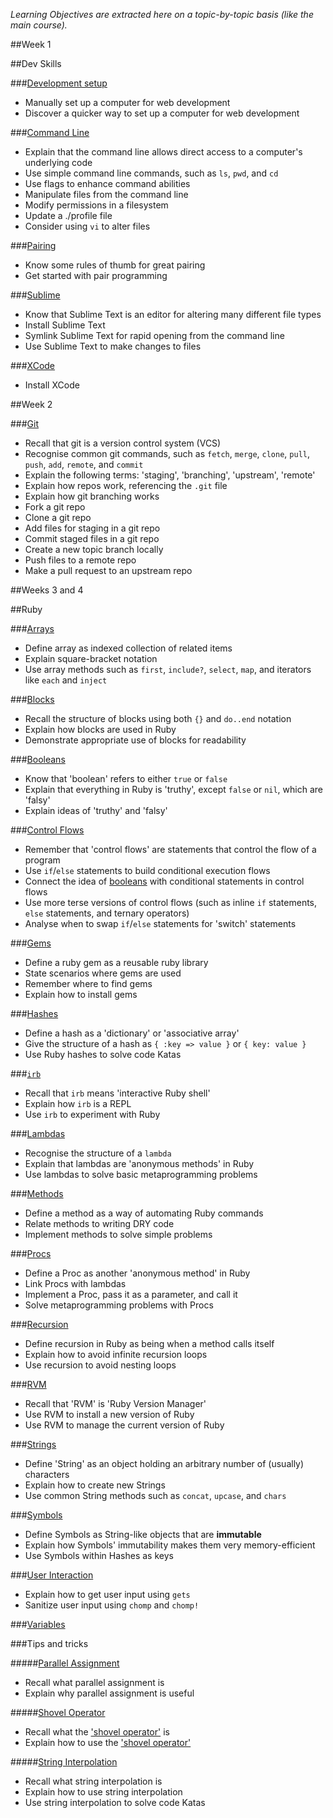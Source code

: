 *Learning Objectives are extracted here on a topic-by-topic basis (like the main course).*

##Week 1

##Dev Skills

###[Development setup](pills/installation_instructions.md)
- Manually set up a computer for web development
- Discover a quicker way to set up a computer for web development

###[Command Line](pills/command_line.md)
- Explain that the command line allows direct access to a computer's underlying code
- Use simple command line commands, such as `ls`, `pwd`, and `cd`
- Use flags to enhance command abilities
- Manipulate files from the command line
- Modify permissions in a filesystem
- Update a ./profile file
- Consider using `vi` to alter files

###[Pairing](pills/pairing.md)
- Know some rules of thumb for great pairing
- Get started with pair programming

###[Sublime](pills/installing_sublime.md)
- Know that Sublime Text is an editor for altering many different file types
- Install Sublime Text
- Symlink Sublime Text for rapid opening from the command line
- Use Sublime Text to make changes to files

###[XCode](pills/installing_xcode.md)
- Install XCode

##Week 2

###[Git](pills/git.md)
- Recall that git is a version control system (VCS)
- Recognise common git commands, such as `fetch`, `merge`, `clone`, `pull`, `push`, `add`, `remote`, and `commit`
- Explain the following terms: 'staging', 'branching', 'upstream', 'remote'
- Explain how repos work, referencing the `.git` file
- Explain how git branching works
- Fork a git repo
- Clone a git repo
- Add files for staging in a git repo
- Commit staged files in a git repo
- Create a new topic branch locally
- Push files to a remote repo
- Make a pull request to an upstream repo

##Weeks 3 and 4

##Ruby

###[Arrays](pills/arrays.md)
- Define array as indexed collection of related items
- Explain square-bracket notation
- Use array methods such as `first`, `include?`, `select`, `map`, and iterators like `each` and `inject`

###[Blocks](pills/blocks.md)
- Recall the structure of blocks using both `{}` and `do..end` notation
- Explain how blocks are used in Ruby
- Demonstrate appropriate use of blocks for readability

###[Booleans](pills/boolean.md)
- Know that 'boolean' refers to either `true` or `false`
- Explain that everything in Ruby is 'truthy', except `false` or `nil`, which are 'falsy'
- Explain ideas of 'truthy' and 'falsy'

###[Control Flows](pills/control_flow.md)
- Remember that 'control flows' are statements that control the flow of a program
- Use `if`/`else` statements to build conditional execution flows
- Connect the idea of [booleans](pills/boolean.md) with conditional statements in control flows
- Use more terse versions of control flows (such as inline `if` statements, `else` statements, and ternary operators)
- Analyse when to swap `if`/`else` statements for 'switch' statements

###[Gems](pills/gems.md)
- Define a ruby gem as a reusable ruby library
- State scenarios where gems are used
- Remember where to find gems
- Explain how to install gems

###[Hashes](pills/hashes.md)
- Define a hash as a 'dictionary' or 'associative array'
- Give the structure of a hash as `{ :key => value }` or `{ key: value }`
- Use Ruby hashes to solve code Katas

###[`irb`](pills/irb.md)
- Recall that `irb` means 'interactive Ruby shell'
- Explain how `irb` is a REPL
- Use `irb` to experiment with Ruby

###[Lambdas](pills/lambdas.md)
- Recognise the structure of a `lambda`
- Explain that lambdas are 'anonymous methods' in Ruby
- Use lambdas to solve basic metaprogramming problems

###[Methods](pills/methods.md)
- Define a method as a way of automating Ruby commands
- Relate methods to writing DRY code
- Implement methods to solve simple problems

###[Procs](pills/procs.md)
- Define a Proc as another 'anonymous method' in Ruby
- Link Procs with lambdas
- Implement a Proc, pass it as a parameter, and call it
- Solve metaprogramming problems with Procs

###[Recursion](pills/recursion.md)
- Define recursion in Ruby as being when a method calls itself
- Explain how to avoid infinite recursion loops
- Use recursion to avoid nesting loops

###[RVM](pills/installing_rvm.md)
- Recall that 'RVM' is 'Ruby Version Manager'
- Use RVM to install a new version of Ruby
- Use RVM to manage the current version of Ruby

###[Strings](pills/strings.md)
- Define 'String' as an object holding an arbitrary number of (usually) characters
- Explain how to create new Strings
- Use common String methods such as `concat`, `upcase`, and `chars`

###[Symbols](pills/symbols.md)
- Define Symbols as String-like objects that are **immutable**
- Explain how Symbols' immutability makes them very memory-efficient
- Use Symbols within Hashes as keys

###[User Interaction](pills/user_interaction.md)
- Explain how to get user input using `gets`
- Sanitize user input using `chomp` and `chomp!`

###[Variables](pills/variables.md)

###Tips and tricks

#####[Parallel Assignment](pills/parallel_assignment.md)
- Recall what parallel assignment is
- Explain why parallel assignment is useful

#####[Shovel Operator](pills/shovel_operator.md)

- Recall what the ['shovel operator'](pills/shovel_operator.md) is
- Explain how to use the ['shovel operator'](pills/shovel_operator.md)

#####[String Interpolation](pills/string_interpolation.md)
- Recall what string interpolation is
- Explain how to use string interpolation
- Use string interpolation to solve code Katas
